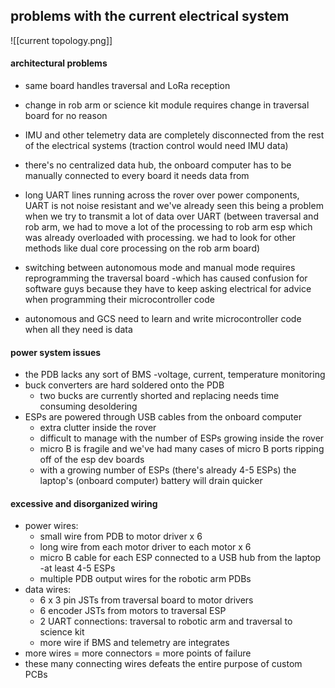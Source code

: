 ## problems with the current electrical system

![[current topology.png]]

#### architectural problems
- same board handles traversal and LoRa reception
- change in rob arm or science kit module requires change in traversal board for no reason
- IMU and other telemetry data are completely disconnected from the rest of the electrical systems (traction control would need IMU data)
- there's no centralized data hub, the onboard computer has to be manually connected to every board it needs data from

- long UART lines running across the rover over power components, UART is not noise resistant and we've already seen this being a problem when we try to transmit a lot of data over UART (between traversal and rob arm, we had to move a lot of the processing to rob arm esp which was already overloaded with processing. we had to look for other methods like dual core processing on the rob arm board)
- switching between autonomous mode and manual mode requires reprogramming the traversal board -which has caused confusion for software guys because they have to keep asking electrical for advice when programming their microcontroller code
- autonomous and GCS need to learn and write microcontroller code when all they need is data
#### power system issues
- the PDB lacks any sort of BMS -voltage, current, temperature monitoring
- buck converters are hard soldered onto the PDB
	- two bucks are currently shorted and replacing needs time consuming desoldering
- ESPs are powered through USB cables from the onboard computer
	- extra clutter inside the rover
	- difficult to manage with the number of ESPs growing inside the rover
	- micro B is fragile and we've had many cases of micro B ports ripping off of the esp dev boards
	- with a growing number of ESPs (there's already 4-5 ESPs) the laptop's (onboard computer) battery will drain quicker
#### excessive and disorganized wiring 
- power wires:
	- small wire from PDB to motor driver x 6
	- long wire from each motor driver to each motor x 6
	- micro B cable for each ESP connected to a USB hub from the laptop -at least 4-5 ESPs
	- multiple PDB output wires for the robotic arm PDBs
- data wires:
	- 6 x 3 pin JSTs from traversal board to motor drivers
	- 6 encoder JSTs from motors to traversal ESP
	- 2 UART connections: traversal to robotic arm and traversal to science kit
	- more wire if BMS and telemetry are integrates
- more wires = more connectors = more points of failure
- these many connecting wires defeats the entire purpose of custom PCBs


